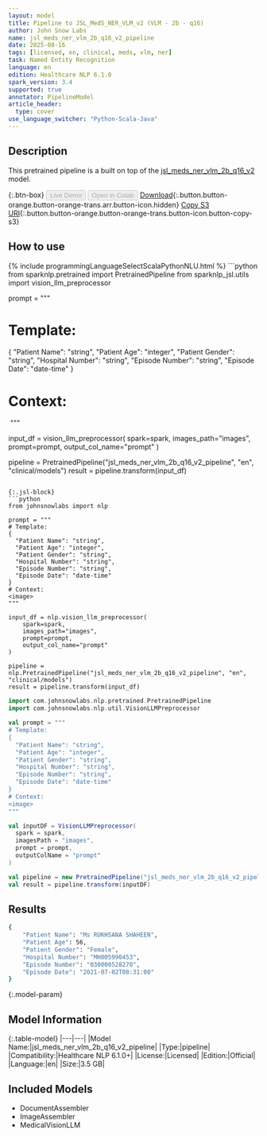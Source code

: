 ```yaml
---
layout: model
title: Pipeline to JSL_MedS_NER_VLM_v2 (VLM - 2b - q16)
author: John Snow Labs
name: jsl_meds_ner_vlm_2b_q16_v2_pipeline
date: 2025-08-16
tags: [licensed, en, clinical, meds, vlm, ner]
task: Named Entity Recognition
language: en
edition: Healthcare NLP 6.1.0
spark_version: 3.4
supported: true
annotator: PipelineModel
article_header:
  type: cover
use_language_switcher: "Python-Scala-Java"
---
```


## Description

This pretrained pipeline is a built on top of the [jsl_meds_ner_vlm_2b_q16_v2](https://nlp.johnsnowlabs.com/2025/08/10/jsl_meds_ner_vlm_2b_q16_v2_en.html) model.

{:.btn-box}
<button class="button button-orange" disabled>Live Demo</button>
<button class="button button-orange" disabled>Open in Colab</button>
[Download](https://s3.amazonaws.com/auxdata.johnsnowlabs.com/clinical/models/jsl_meds_ner_vlm_2b_q16_v2_pipeline_en_6.1.0_3.4_1755355815327.zip){:.button.button-orange.button-orange-trans.arr.button-icon.hidden}
[Copy S3 URI](s3://auxdata.johnsnowlabs.com/clinical/models/jsl_meds_ner_vlm_2b_q16_v2_pipeline_en_6.1.0_3.4_1755355815327.zip){:.button.button-orange.button-orange-trans.button-icon.button-copy-s3}

## How to use



<div class="tabs-box" markdown="1">
{% include programmingLanguageSelectScalaPythonNLU.html %}
```python
from sparknlp.pretrained import PretrainedPipeline
from sparknlp_jsl.utils import vision_llm_preprocessor

prompt = """
# Template:
{
  "Patient Name": "string",
  "Patient Age": "integer",
  "Patient Gender": "string",
  "Hospital Number": "string",
  "Episode Number": "string",
  "Episode Date": "date-time"
}
# Context:
<image>
"""

input_df = vision_llm_preprocessor(
    spark=spark,
    images_path="images",
    prompt=prompt,
    output_col_name="prompt"
)

pipeline = PretrainedPipeline("jsl_meds_ner_vlm_2b_q16_v2_pipeline", "en", "clinical/models")
result = pipeline.transform(input_df)
```

{:.jsl-block}
```python
from johnsnowlabs import nlp

prompt = """
# Template:
{
  "Patient Name": "string",
  "Patient Age": "integer",
  "Patient Gender": "string",
  "Hospital Number": "string",
  "Episode Number": "string",
  "Episode Date": "date-time"
}
# Context:
<image>
"""

input_df = nlp.vision_llm_preprocessor(
    spark=spark,
    images_path="images",
    prompt=prompt,
    output_col_name="prompt"
)

pipeline = nlp.PretrainedPipeline("jsl_meds_ner_vlm_2b_q16_v2_pipeline", "en", "clinical/models")
result = pipeline.transform(input_df)
```
```scala
import com.johnsnowlabs.nlp.pretrained.PretrainedPipeline
import com.johnsnowlabs.nlp.util.VisionLLMPreprocessor

val prompt = """
# Template:
{
  "Patient Name": "string",
  "Patient Age": "integer",
  "Patient Gender": "string",
  "Hospital Number": "string",
  "Episode Number": "string",
  "Episode Date": "date-time"
}
# Context:
<image>
"""

val inputDF = VisionLLMPreprocessor(
  spark = spark,
  imagesPath = "images",
  prompt = prompt,
  outputColName = "prompt"
)

val pipeline = new PretrainedPipeline("jsl_meds_ner_vlm_2b_q16_v2_pipeline", "en", "clinical/models")
val result = pipeline.transform(inputDF)
```
</div>

## Results

```bash
{
    "Patient Name": "Ms RUKHSANA SHAHEEN",
    "Patient Age": 56,
    "Patient Gender": "Female",
    "Hospital Number": "MH005990453",
    "Episode Number": "030000528270",
    "Episode Date": "2021-07-02T08:31:00"
}
```

{:.model-param}
## Model Information

{:.table-model}
|---|---|
|Model Name:|jsl_meds_ner_vlm_2b_q16_v2_pipeline|
|Type:|pipeline|
|Compatibility:|Healthcare NLP 6.1.0+|
|License:|Licensed|
|Edition:|Official|
|Language:|en|
|Size:|3.5 GB|

## Included Models

- DocumentAssembler
- ImageAssembler
- MedicalVisionLLM